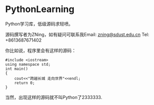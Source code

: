 # PythonLearning
Python学习库，低级源码求轻喷。

源码撰写者为ZNing，如有疑问可联系我Email: <zning@sdust.edu.cn> Tel: +8613687671402

你比如说，程序里会有这样的源码：

	#include <iostream>
	using namespace std;
	int main()
	{
		cout<<"跨越长城 走向世界"<<endl;
		return 0;
	}

当然，出现这样的源码就不叫Python了2333333.
